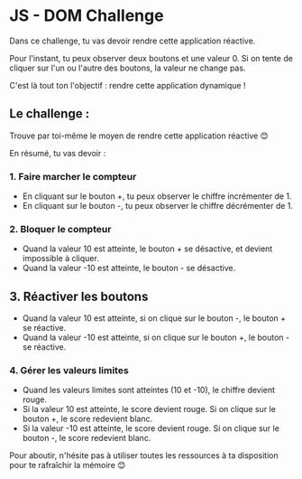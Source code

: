 # JS - DOM Challenge

Dans ce challenge, tu vas devoir rendre cette application réactive.

Pour l'instant, tu peux observer deux boutons et une valeur 0. 
Si on tente de cliquer sur l'un ou l'autre des boutons, la valeur ne change pas.

C'est là tout ton l'objectif : rendre cette application dynamique !

## Le challenge :

Trouve par toi-même le moyen de rendre cette application réactive 😊

En résumé, tu vas devoir :

### 1. Faire marcher le compteur
- En cliquant sur le bouton +, tu peux observer le chiffre incrémenter de 1.
- En cliquant sur le bouton -, tu peux observer le chiffre décrémenter de 1.

### 2. Bloquer le compteur
- Quand la valeur 10 est atteinte, le bouton + se désactive, et devient impossible à cliquer.
- Quand la valeur -10 est atteinte, le bouton - se désactive.

## 3. Réactiver les boutons
- Quand la valeur 10 est atteinte, si on clique sur le bouton -, le bouton + se réactive.
- Quand la valeur -10 est atteinte, si on clique sur le bouton +, le bouton - se réactive.

### 4. Gérer les valeurs limites
- Quand les valeurs limites sont atteintes (10 et -10), le chiffre devient rouge.
- Si la valeur 10 est atteinte, le score devient rouge. Si on clique sur le bouton +, le score redevient blanc.
- Si la valeur -10 est atteinte, le score devient rouge. Si on clique sur le bouton -, le score redevient blanc. 

Pour aboutir, n'hésite pas à utiliser toutes les ressources à ta disposition pour te rafraîchir la mémoire 😊 

